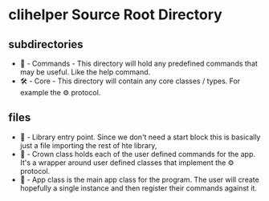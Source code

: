 # clihelper Source Root Directory

## subdirectories

* 👑 - Commands - This directory will hold any predefined commands that may be useful. Like the help command. 
* 🛠 - Core - This directory will contain any core classes / types. For example the ⚙ protocol.


## files

* 🏁 - Library entry point. Since we don't need a start block this is basically just a file importing the rest of hte library,
* 👑 - Crown class holds each of the user defined commands for the app. It's a wrapper around user defined classes that implement the ⚙ protocol.
* 🚂 - App class is the main app class for the program. The user will create hopefully a single instance and then register their commands against it.
